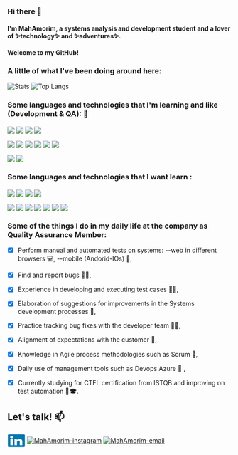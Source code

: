 ### Hi there 👋

#### I'm MahAmorim, a systems analysis and development student and a lover of ✨technology✨ and ✨adventures✨.
#### Welcome to my GitHub!

<!-- Where i found the icons: https://simpleicons.org -->


### A little of what I've been doing around here:

![Stats](https://github-readme-stats.vercel.app/api?username=mahamorim&count_private=true&show_icons=true&theme=white&locale=en&line_height=20) ![Top Langs](https://github-readme-stats.vercel.app/api/top-langs/?username=mahamorim&layout=compact&count_private=true&theme=white&locale=en)


### Some languages and technologies that I'm learning and like (Development & QA): 🌱

[<img align="center" src="https://img.shields.io/badge/-Cypress-FFFFFF?logo=cypress&logoColor=17202C&style=flat" style="max-width:100%;">](https://www.cypress.io)
[<img align="center" src="https://img.shields.io/badge/-Postman-FF6C37?logo=Postman&logoColor=white&style=flat" style="max-width:100%;">](https://www.postman.com/)
[<img align="center" src="https://img.shields.io/badge/-Azure DevOps-0078D7?logo=AzureDevOps&logoColor=white&style=flat" style="max-width:100%;">](https://azure.microsoft.com/pt-br/services/devops/)
[<img align="center" src="https://img.shields.io/badge/-Figma-F24E1E?logo=Figma&logoColor=white&style=flat" style="max-width:100%;">](https://www.figma.com/)

[<img align="center" src="https://img.shields.io/badge/-JavaScript-323330?logo=javascript&style=flat" style="max-width:100%;">](https://www.javascript.com)
[<img align="center" src="https://img.shields.io/badge/-CSS-1572B6?logo=CSS3&logoColor=white&style=flat" style="max-width:100%;">](https://developer.mozilla.org/en-US/docs/Web/CSS)
[<img align="center" src="https://img.shields.io/badge/-HTML5-E34F26?logo=html5&logoColor=white&style=flat" style="max-width:100%;">](https://developer.mozilla.org/en-US/docs/Web/HTML)
[<img align="center" src="https://img.shields.io/badge/-Java-007396?logo=java&logoColor=white&style=flat" style="max-width:100%;">](https://docs.oracle.com/javase/8/docs/technotes/guides/language/index.html)
[<img align="center" src="https://img.shields.io/badge/-C-A8B9CC?logo=C&logoColor=white&style=flat" style="max-width:100%;">](https://www.learn-c.org)
[<img align="center" src="https://img.shields.io/badge/-C++-4B0082?logo=cplusplus&logoColor=white&style=flat" style="max-width:100%;">](https://www.cplusplus.com)

[<img align="center" src="https://img.shields.io/badge/-MySQL-4479A1?logo=mysql&logoColor=white&style=flat" style="max-width:100%;">](https://www.mysql.com)
[<img align="center" src="https://img.shields.io/badge/-PostgreSQL-4169E1?logo=PostgreSQL&logoColor=white&style=flat" style="max-width:100%;">](https://www.postgresql.org/)


### Some languages and technologies that I want learn : 

[<img align="center" src="https://img.shields.io/badge/-Robot Framework-000000?logo=RobotFramework&logoColor=white&style=flat" style="max-width:100%;">](https://robotframework.org/)
[<img align="center" src="https://img.shields.io/badge/-Selenium-43B02A?logo=Selenium&logoColor=white&style=flat" style="max-width:100%;">](https://www.selenium.dev/)
[<img align="center" src="https://img.shields.io/badge/-Cucumber-23D96C?logo=Cucumber&logoColor=white&style=flat" style="max-width:100%;">](https://cucumber.io/)
[<img align="center" src="https://img.shields.io/badge/-Apache JMeter-D22128?logo=ApacheJMeter&logoColor=white&style=flat" style="max-width:100%;">](https://jmeter.apache.org/)

[<img align="center" src="https://img.shields.io/badge/-TypeScript-3178C6?logo=typescript&logoColor=white&style=flat" style="max-width:100%;">](https://www.typescriptlang.org)
[<img align="center" src="https://img.shields.io/badge/-NodeJs-339933?logo=node.js&logoColor=white&style=flat" style="max-width:100%;">](https://nodejs.org/en/)
[<img align="center" src="https://img.shields.io/badge/-ReactJs-61DAFB?logo=react&logoColor=white&style=flat" style="max-width:100%;">](https://reactjs.org)
[<img align="center" src="https://img.shields.io/badge/-Python-3776AB?logo=python&logoColor=white&style=flat" style="max-width:100%;">](https://www.python.org)
[<img align="center" src="https://img.shields.io/badge/-VueJs-4FC08D?logo=vue.js&logoColor=white&style=flat" style="max-width:100%;">](https://vuejs.org)
[<img align="center" src="https://img.shields.io/badge/-PHP-474A8A?logo=php&logoColor=white&style=flat" style="max-width:100%;">](https://www.php.net)
[<img align="center" src="https://img.shields.io/badge/-Firebase-323330?logo=firebase&logoColor=FFCA28&style=flat" style="max-width:100%;">](https://firebase.google.com)


### Some of the things I do in my daily life at the company as Quality Assurance Member:


- [x] Perform manual and automated tests on systems:
       --web in different browsers 💻,
       --mobile (Andorid-IOs) 📱,
 
- [x] Find and report bugs 🐛🐞,

- [x] Experience in developing and executing test cases 👩‍💻,

- [x] Elaboration of suggestions for improvements in the Systems development processes 🧪,

- [x] Practice tracking bug fixes with the developer team 🤜🤛,

- [x] Alignment of expectations with the customer 🤝,

- [x] Knowledge in Agile process methodologies such as Scrum 🚀,

- [x] Daily use of management tools such as Devops Azure 💼 ,

- [x] Currently studying for CTFL certification from ISTQB and improving on test automation 📖🎓.


## Let's talk! 📫

<!-- Contacts -->

[<img align="center" alt="MahAmorim-linkedln" height="30" width="40" src="https://raw.githubusercontent.com/devicons/devicon/master/icons/linkedin/linkedin-original.svg" style="max-width:100%;">](https://www.linkedin.com/in/amorim-marcela/)
[<img align="center" alt="MahAmorim-instagram" height="30" width="30" src="https://image.flaticon.com/icons/png/512/733/733558.png" style="max-width:100%;">](https://www.instagram.com/mah.amorim01/)
[<img align="center" alt="MahAmorim-email" height="35" width="35" src="https://icons.iconarchive.com/icons/dtafalonso/android-lollipop/256/Gmail-icon.png" style="max-width:100%;">](mailto:amorimmjg@gmail.com?subject=Contato%20pelo%20Github)


<!--
**MahAmorim/MahAmorim** is a ✨ _special_ ✨ repository because its `README.md` (this file) appears on your GitHub profile.

Here are some ideas to get you started:

- 🔭 I’m currently working on ...
- 🌱 I’m currently learning ...
- 👯 I’m looking to collaborate on ...
- 🤔 I’m looking for help with ...
- 💬 Ask me about ...
- 📫 How to reach me: ...
- 😄 Pronouns: ...
- ⚡ Fun fact: ...
-->
